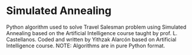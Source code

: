 # Simulated Annealing
Python algorithm used to solve Travel Salesman problem using Simulated Annealing based on the Artificial Intelligence course taught by prof. L. Castellanos. Coded and written by Yithzak Alarcón based on Artificial Intelligence course. NOTE: Algorithms are in pure Python format.
